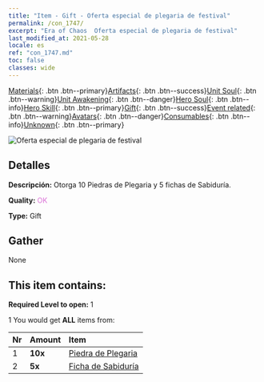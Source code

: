 ```yaml
---
title: "Item - Gift - Oferta especial de plegaria de festival"
permalink: /con_1747/
excerpt: "Era of Chaos  Oferta especial de plegaria de festival"
last_modified_at: 2021-05-28
locale: es
ref: "con_1747.md"
toc: false
classes: wide
---
```

 [Materials](/ItemsES/){: .btn .btn--primary}[Artifacts](/ItemsES/Artifacts/){: .btn .btn--success}[Unit Soul](/ItemsES/UnitSoul/){: .btn .btn--warning}[Unit Awakening](/ItemsES/UnitAwakening/){: .btn .btn--danger}[Hero Soul](/ItemsES/HeroSoul/){: .btn .btn--info}[Hero Skill](/ItemsES/HeroSkill/){: .btn .btn--primary}[Gift](/ItemsES/Gift/){: .btn .btn--success}[Event related](/ItemsES/Events/){: .btn .btn--warning}[Avatars](/ItemsES/Avatars/){: .btn .btn--danger}[Consumables](/ItemsES/Consumables/){: .btn .btn--info}[Unknown](/ItemsES/Unknown/){: .btn .btn--primary}

 ![Oferta especial de plegaria de festival](/images/t/i_907363.png)

## Detalles
 **Descripción:** Otorga 10 Piedras de Plegaria y 5 fichas de Sabiduría.

 **Quality:** <span style="color: #DA70D6">OK</span>

 **Type:** Gift

## Gather

  None

## This item contains:

 **Required Level to open:** 1

 1 You would get **ALL** items  from:

  | Nr | Amount |     Item    |
  |:---|:-------|:------------|
  | 1 |  **10x** | [Piedra de Plegaria](/ItemsES/con_971/) |  | 
  | 2 |  **5x** | [Ficha de Sabiduría](/ItemsES/con_911/) |  | 
